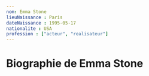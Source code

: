 ```yaml
---
nom: Emma Stone
lieuNaissance : Paris
dateNaissance : 1995-05-17
nationalite : USA
profession : ["acteur", "realisateur"]
---
```


# Biographie de Emma Stone